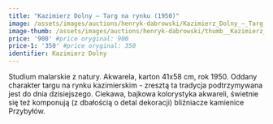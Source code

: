 ```yaml
---
title: "Kazimierz Dolny – Targ na rynku (1950)"
image: /assets/images/auctions/henryk-dabrowski/Kazimierz_Dolny_–_Targ_na_rynku_(1950).jpg
image-thumb: /assets/images/auctions/henryk-dabrowski/thumb__Kazimierz_Dolny_–_Targ_na_rynku_(1950).jpg
price: '900' #price oryginal: 900
price-1: '350' #price oryginal: 350
identifier: Kazimierz Dolny
---
```


Studium malarskie z natury. Akwarela, karton 41x58 cm, rok 1950.
Oddany charakter targu na rynku kazimierskim - zresztą ta tradycja podtrzymywana jest do dnia dzisiejszego. Ciekawa, bajkowa kolorystyka akwareli, świetnie się też komponują (z dbałością o detal dekoracji) bliźniacze kamienice Przybyłów.